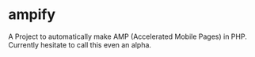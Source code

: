# ampify
A Project to automatically make AMP (Accelerated Mobile Pages) in PHP. Currently hesitate to call this even an alpha. 
